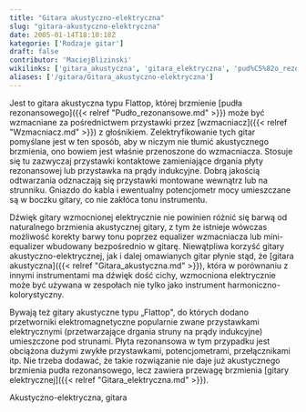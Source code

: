 ```yaml
---
title: "Gitara akustyczno-elektryczna"
slug: "gitara-akustyczno-elektryczna"
date: 2005-01-14T18:10:18Z
kategorie: ['Rodzaje gitar']
draft: false
contributor: 'MaciejBlizinski'
wikilinks: ['gitara_akustyczna', 'gitara_elektryczna', 'pud%C5%82o_rezonansowe', 'wzmacniacz']
aliases: ['/gitara/Gitara_akustyczno-elektryczna']
---
```

Jest to gitara akustyczna typu Flattop, której brzmienie [pudła
rezonansowego]({{< relref "Pudło_rezonansowe.md" >}}) może być wzmacniane za
pośrednictwem przystawki przez [wzmacniacz]({{< relref "Wzmacniacz.md" >}}) z
głośnikiem. Zelektryfikowanie tych gitar pomyślane jest w ten sposób,
aby w niczym nie tłumić akustycznego brzmienia, ono bowiem jest właśnie
przenoszone do wzmacniacza. Stosuje się tu zazwyczaj przystawki
kontaktowe zamieniające drgania płyty rezonansowej lub przystawka na
prądy indukcyjne. Dobrą jakością odtwarzania odznaczają się przystawki
montowane wewnątrz lub na strunniku. Gniazdo do kabla i ewentualny
potencjometr mocy umieszczane są w boczku gitary, co nie zakłóca tonu
instrumentu.

Dźwięk gitary wzmocnionej elektrycznie nie powinien różnić się barwą od
naturalnego brzmienia akustycznej gitary, z tym że istnieje wówczas
możliwość korekty barwy tonu poprzez equalizer wzmacniacza lub
mini-equalizer wbudowany bezpośrednio w gitarę. Niewątpliwa korzyść
gitary akustyczno-elektrycznej, jak i dalej omawianych gitar płynie
stąd, że [gitara akustyczna]({{< relref "Gitara_akustyczna.md" >}}), która w
porównaniu z innymi instrumentami ma dźwięk dość cichy, wzmocniona
elektrycznie może być używana w zespołach nie tylko jako instrument
harmoniczno-kolorystyczny.

Bywają też gitary akustyczne typu „Flattop", do których dodano
przetworniki elektromagnetyczne popularnie zwane przystawkami
elektrycznymi (przetwarzające drgania struny na prądy indukcyjne)
umieszczone pod strunami. Płyta rezonansowa w tym przypadku jest
obciążona dużymi zwykłe przystawkami, potencjometrami, przełącznikami
itp. Nie trzeba dodawać, że takie rozwiązanie nie daje już akustycznego
brzmienia pudła rezonansowego, lecz zawiera przewagę brzmienia [gitary
elektrycznej]({{< relref "Gitara_elektryczna.md" >}}).

Akustyczno-elektryczna, gitara<!-- link nie odnosił się do niczego: 'Gitara akustyczno-elektryczna' ('content/Gitara_akustyczno-elektryczna.md') links to 'kategoria:rodzaje_gitar' ('content/kategoria:rodzaje_gitar.md') and that does not exist -->
